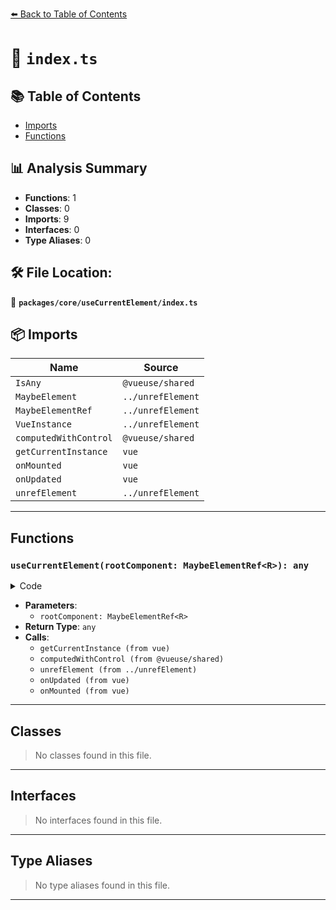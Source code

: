[⬅️ Back to Table of Contents](../../../index.md)

# 📄 `index.ts`

## 📚 Table of Contents

- [Imports](#imports)
- [Functions](#functions)

## 📊 Analysis Summary

- **Functions**: 1
- **Classes**: 0
- **Imports**: 9
- **Interfaces**: 0
- **Type Aliases**: 0

## 🛠️ File Location:
📂 **`packages/core/useCurrentElement/index.ts`**

## 📦 Imports

| Name | Source |
|------|--------|
| `IsAny` | `@vueuse/shared` |
| `MaybeElement` | `../unrefElement` |
| `MaybeElementRef` | `../unrefElement` |
| `VueInstance` | `../unrefElement` |
| `computedWithControl` | `@vueuse/shared` |
| `getCurrentInstance` | `vue` |
| `onMounted` | `vue` |
| `onUpdated` | `vue` |
| `unrefElement` | `../unrefElement` |


---

## Functions

### `useCurrentElement(rootComponent: MaybeElementRef<R>): any`

<details><summary>Code</summary>

```ts
export function useCurrentElement<
  T extends MaybeElement = MaybeElement,
  R extends VueInstance = VueInstance,
  E extends MaybeElement = MaybeElement extends T ? IsAny<R['$el']> extends false ? R['$el'] : T : T,
>(
  rootComponent?: MaybeElementRef<R>,
) {
  const vm = getCurrentInstance()!
  const currentElement = computedWithControl(
    () => null,
    () => (rootComponent ? unrefElement(rootComponent) : vm.proxy!.$el) as E,
  )

  onUpdated(currentElement.trigger)
  onMounted(currentElement.trigger)

  return currentElement
}
```
</details>

- **Parameters**:
  - `rootComponent: MaybeElementRef<R>`
- **Return Type**: `any`
- **Calls**:
  - `getCurrentInstance (from vue)`
  - `computedWithControl (from @vueuse/shared)`
  - `unrefElement (from ../unrefElement)`
  - `onUpdated (from vue)`
  - `onMounted (from vue)`

---

## Classes

> No classes found in this file.


---

## Interfaces

> No interfaces found in this file.


---

## Type Aliases

> No type aliases found in this file.


---